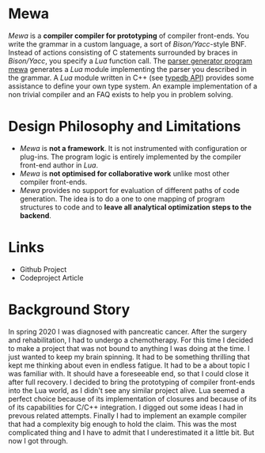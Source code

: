 # Mewa
_Mewa_ is a **compiler compiler for prototyping** of compiler front-ends. 
You write the grammar in a custom language, a sort of _Bison/Yacc_-style BNF.
Instead of actions consisting of C statements surrounded by braces in _Bison/Yacc_, you specify a _Lua_ function call. 
The [parser generator program mewa](doc/program_mewa.pdf) generates a _Lua_ module implementing the parser you described in the grammar.
A _Lua_ module written in C++ (see [typedb API](doc/typedb.md)) provides some assistance to define your own type system.
An example implementation of a non trivial compiler and an FAQ exists to help you in problem solving.

# Design Philosophy and Limitations
 - _Mewa_ is **not a framework**. It is not instrumented with configuration or plug-ins. The program logic is entirely implemented by the compiler front-end author in _Lua_. 
 - _Mewa_ is **not optimised for collaborative work** unlike most other compiler front-ends.
 - _Mewa_ provides no support for evaluation of different paths of code generation. The idea is to do a one to one mapping of program structures to code and to **leave all analytical optimization steps to the backend**.
 
# Links
- Github Project
- Codeproject Article

# Background Story
In spring 2020 I was diagnosed with pancreatic cancer. After the surgery and rehabilitation, I had to undergo a chemotherapy. For this time I decided to make a project that was not bound to anything I was doing at the time. I just wanted to keep my brain spinning. 
It had to be something thrilling that kept me thinking about even in endless fatigue. It had to be a about topic I was familiar with. It should have a foreseeable end, so that I could close it after full recovery. 
I decided to bring the prototyping of compiler front-ends into the Lua world, as I didn't see any similar project alive. Lua seemed a perfect choice because of its implementation of closures and because of its of its capabilities for C/C++ integration. I digged out some ideas I had in prevous related attempts.
Finally I had to implement an example compiler that had a complexity big enough to hold the claim. This was the most complicated thing and I have to admit that I underestimated it a little bit. But now I got through.

